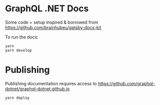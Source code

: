 # GraphQL .NET Docs

Some code + setup inspired & borrowed from https://github.com/brainhubeu/gatsby-docs-kit

To run the docs:

```
yarn
yarn develop
```

# Publishing

Publishing documentation requires access to https://github.com/graphql-dotnet/graphql-dotnet.github.io

```
yarn deploy
```
